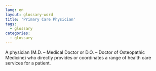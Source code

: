 ```yaml
---
lang: en
layout: glossary-word
title: 'Primary Care Physician'
tags:
  - glossary
categories:
  - glossary
---
```

A physician (M.D. – Medical Doctor or D.O. – Doctor of Osteopathic Medicine) who directly provides or coordinates a range of health care services for a patient.